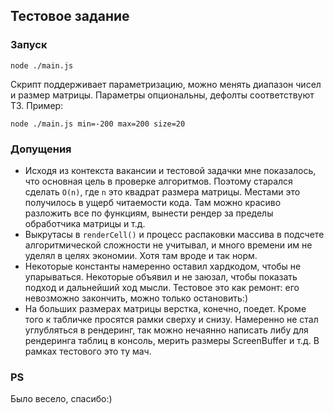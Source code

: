 ## Тестовое задание

### Запуск

```shell
node ./main.js
```

Скрипт поддерживает параметризацию, можно менять диапазон чисел и размер матрицы. Параметры опциональны, дефолты соответствуют ТЗ.
Пример:

```shell
node ./main.js min=-200 max=200 size=20
```

### Допущения

- Исходя из контекста вакансии и тестовой задачки мне показалось, что основная цель в проверке алгоритмов. Поэтому старался сделать `O(n)`, где `n` это квадрат размера матрицы. Местами это получилось в ущерб читаемости кода. Там можно красиво разложить все по функциям, вынести рендер за пределы обработчика матрицы и т.д. 
- Выкрутасы в `renderCell()` и процесс распаковки массива в подсчете алгоритмической сложности не учитывал, и много времени им не уделял в целях экономии. Хотя там вроде и так норм.
- Некоторые константы намеренно оставил хардкодом, чтобы не упарываться. Некоторые объявил и не заюзал, чтобы показать подход и дальнейший ход мысли. Тестовое это как ремонт: его невозможно закончить, можно только остановить:)
- На больших размерах матрицы верстка, конечно, поедет. Кроме того к табличке просятся рамки сверху и снизу. Намеренно не стал углубляться в рендеринг, так можно нечаянно написать либу для рендеринга таблиц в консоль, мерить размеры ScreenBuffer и т.д. В рамках тестового это ту мач.

### PS

Было весело, спасибо:)